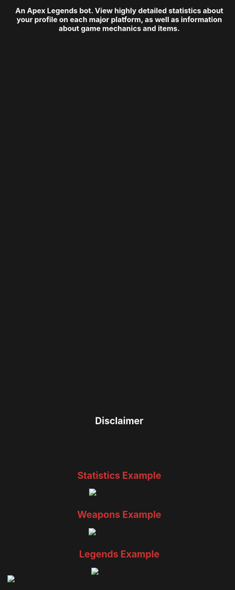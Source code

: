 <html><head></head><body>
<center>
<h3 style="color: #FFFFFF">An Apex Legends bot. View highly detailed statistics about your profile on each major platform, as well as information about game mechanics and items.</h3><br>
</center>
  
Apex Commands:<br><br>

• <code>a!stats \<platform> \<name></code> - returns player statistics.<br><br>
• <code>a!legends</code> - returns a list of the Apex Legends.<br><br>
• <code>a!weapons</code> - returns a list of the Apex weapons.<br><br>
• <code>a!map</code> - returns the Apex map, with loot regions highlighted.<br><br>
• <code>a!tip</code> - returns a random Apex tip.<br><br>
• <code>a!lfg \<platform></code> - assists you in finding a group within your server for a specified platform.<br><br>
• <code>a!join \<message></code> - sends a direct VC connection to the current channel, aimed at traditional LFG servers.<br><br>
• <code>a!vote</code> - returns the Discord Bot List vote page.<br><br>

Scrim Commands:

• <code>a!scrim countdown \<time:minutes> \<message></code> - Creates an announcement which tags the configured role and sends a text countdown in the configured channel after the timer is up.<br><br>
• <code>a!scrim announce \<message></code> - Creates an announcement which tags the configured role without a countdown.<br><br>
• <code>a!scrim start</code> - Starts a scrim in the channel where the command is ran.<br><br>

Bot Commands:<br><br>

• <code>a!settings</code> - configures settings for the Scrim command group.<br><br>
• <code>a!ping</code> - returns information about the bot's latency.<br><br>
• <code>a!about</code> - returns information about the bot.<br><br>
• <code>a!feedback \<message></code> - sends feedback to the bot owner.<br><br>
• <code>a!bug \<message></code> - sends a bug report to the bot owner.<br><br>
  
 <center>
 <h2 style="color: #FFFFFF">Disclaimer</h2>
 
 Apex Tracker is not affiliated with Electronic Arts/Respawn Entertainment.<br>Apex Legend's logo is a registered trademark of Electronic Arts/Respawn Entertainment.
 
 <h2 style="color: #CD3333">Statistics Example</h2>
  
 <img src="https://i.imgur.com/weOl58d.png" alt="Statistics Example">
 
 <h2 style="color: #CD3333">Weapons Example</h2>
  
 <img src="https://i.imgur.com/eTzt0gw.png" alt="Weapons Example">
  
 <h2 style="color: #CD3333">Legends Example</h2>
  
 <img src="https://i.imgur.com/e9MFe4b.png" alt="Legend Example">
 
 </center>
 
 
<style>
body, html{
    background:#191919;
    overflow:hidden !important;
}
.shapes-background{
    display:none;
}
.columns{
    flex-direction:column;
    align-items:center;
}
#cdm-zone-01 {
    margin-top:-40px !important;
    margin-bottom:-20px !important;
}
#details .is-widescreen {
    border-top:0 !important;
}
.is-offset-4-tablet .bot-img {
    border:none !important;
    border-radius:50%;
    box-shadow:0 0 100px 0 rgba(0,0,0,.4) !important;
}

#bot-details-page #details .column {
    display:flex;
    flex-direction:column;
    align-items:center;
}
#bot-details-page .bot-name {
    color:#d38e15;
    font-size:3em;
}
.lib a {
    display:none;
}
#bot-details-page .bot-description {
    color:#a9a9a9;
    font-size:1.4em;
}
#bot-details-page .votebutton {
    background:#d38e15;
}
#details .columns {
}
.left-container p:first-child{
    display:none;
}
.wrapper-page > .is-widescreen .is-tablet > .column {
    display:none;
}


.longdescription .content {
    background:#2a2c31;
    color:#a9a9a9;
}

.owners {
    display:none;
}
#details .columns div:last-child style,
#details .columns div:last-child iframe{
    position:fixed !important;
    right:0;
    top:0;
    bottom:0;
    margin:auto !important;
}
html{
    overflow-y:auto !important;
}
body{
    margin-bottom:-20px !important;
}
</style>

<a href="https://discordbots.org/bot/549006831847079958" >
  <img src="https://discordbots.org/api/widget/549006831847079958.svg" alt="Apex Tracker" />
</a>
